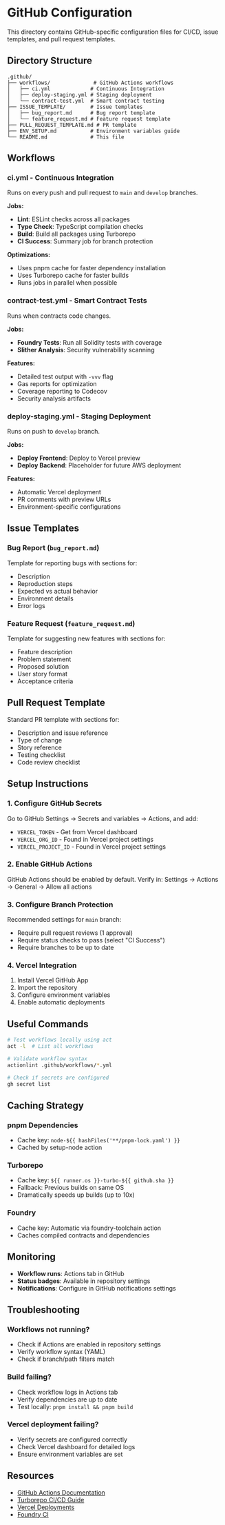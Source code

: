 # GitHub Configuration

This directory contains GitHub-specific configuration files for CI/CD, issue templates, and pull request templates.

## Directory Structure

```
.github/
├── workflows/              # GitHub Actions workflows
│   ├── ci.yml             # Continuous Integration
│   ├── deploy-staging.yml # Staging deployment
│   └── contract-test.yml  # Smart contract testing
├── ISSUE_TEMPLATE/        # Issue templates
│   ├── bug_report.md      # Bug report template
│   └── feature_request.md # Feature request template
├── PULL_REQUEST_TEMPLATE.md # PR template
├── ENV_SETUP.md           # Environment variables guide
└── README.md              # This file
```

## Workflows

### ci.yml - Continuous Integration

Runs on every push and pull request to `main` and `develop` branches.

**Jobs:**

- **Lint**: ESLint checks across all packages
- **Type Check**: TypeScript compilation checks
- **Build**: Build all packages using Turborepo
- **CI Success**: Summary job for branch protection

**Optimizations:**

- Uses pnpm cache for faster dependency installation
- Uses Turborepo cache for faster builds
- Runs jobs in parallel when possible

### contract-test.yml - Smart Contract Tests

Runs when contracts code changes.

**Jobs:**

- **Foundry Tests**: Run all Solidity tests with coverage
- **Slither Analysis**: Security vulnerability scanning

**Features:**

- Detailed test output with `-vvv` flag
- Gas reports for optimization
- Coverage reporting to Codecov
- Security analysis artifacts

### deploy-staging.yml - Staging Deployment

Runs on push to `develop` branch.

**Jobs:**

- **Deploy Frontend**: Deploy to Vercel preview
- **Deploy Backend**: Placeholder for future AWS deployment

**Features:**

- Automatic Vercel deployment
- PR comments with preview URLs
- Environment-specific configurations

## Issue Templates

### Bug Report (`bug_report.md`)

Template for reporting bugs with sections for:

- Description
- Reproduction steps
- Expected vs actual behavior
- Environment details
- Error logs

### Feature Request (`feature_request.md`)

Template for suggesting new features with sections for:

- Feature description
- Problem statement
- Proposed solution
- User story format
- Acceptance criteria

## Pull Request Template

Standard PR template with sections for:

- Description and issue reference
- Type of change
- Story reference
- Testing checklist
- Code review checklist

## Setup Instructions

### 1. Configure GitHub Secrets

Go to GitHub Settings → Secrets and variables → Actions, and add:

- `VERCEL_TOKEN` - Get from Vercel dashboard
- `VERCEL_ORG_ID` - Found in Vercel project settings
- `VERCEL_PROJECT_ID` - Found in Vercel project settings

### 2. Enable GitHub Actions

GitHub Actions should be enabled by default. Verify in:
Settings → Actions → General → Allow all actions

### 3. Configure Branch Protection

Recommended settings for `main` branch:

- Require pull request reviews (1 approval)
- Require status checks to pass (select "CI Success")
- Require branches to be up to date

### 4. Vercel Integration

1. Install Vercel GitHub App
2. Import the repository
3. Configure environment variables
4. Enable automatic deployments

## Useful Commands

```bash
# Test workflows locally using act
act -l  # List all workflows

# Validate workflow syntax
actionlint .github/workflows/*.yml

# Check if secrets are configured
gh secret list
```

## Caching Strategy

### pnpm Dependencies

- Cache key: `node-${{ hashFiles('**/pnpm-lock.yaml') }}`
- Cached by setup-node action

### Turborepo

- Cache key: `${{ runner.os }}-turbo-${{ github.sha }}`
- Fallback: Previous builds on same OS
- Dramatically speeds up builds (up to 10x)

### Foundry

- Cache key: Automatic via foundry-toolchain action
- Caches compiled contracts and dependencies

## Monitoring

- **Workflow runs**: Actions tab in GitHub
- **Status badges**: Available in repository settings
- **Notifications**: Configure in GitHub notifications settings

## Troubleshooting

### Workflows not running?

- Check if Actions are enabled in repository settings
- Verify workflow syntax (YAML)
- Check if branch/path filters match

### Build failing?

- Check workflow logs in Actions tab
- Verify dependencies are up to date
- Test locally: `pnpm install && pnpm build`

### Vercel deployment failing?

- Verify secrets are configured correctly
- Check Vercel dashboard for detailed logs
- Ensure environment variables are set

## Resources

- [GitHub Actions Documentation](https://docs.github.com/en/actions)
- [Turborepo CI/CD Guide](https://turbo.build/repo/docs/ci)
- [Vercel Deployments](https://vercel.com/docs/deployments)
- [Foundry CI](https://book.getfoundry.sh/config/continous-integration)

